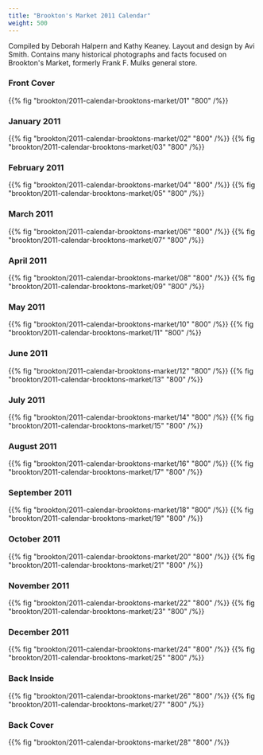 ```yaml
---
title: "Brookton's Market 2011 Calendar"
weight: 500
---
```


Compiled by Deborah Halpern and Kathy Keaney. Layout and design by Avi Smith. Contains many historical photographs and facts focused on Brookton's Market, formerly Frank F. Mulks general store.

<!--more-->

### Front Cover
{{% fig "brookton/2011-calendar-brooktons-market/01" "800" /%}}

### January 2011
{{% fig "brookton/2011-calendar-brooktons-market/02" "800" /%}}
{{% fig "brookton/2011-calendar-brooktons-market/03" "800" /%}}

### February 2011
{{% fig "brookton/2011-calendar-brooktons-market/04" "800" /%}}
{{% fig "brookton/2011-calendar-brooktons-market/05" "800" /%}}

### March 2011
{{% fig "brookton/2011-calendar-brooktons-market/06" "800" /%}}
{{% fig "brookton/2011-calendar-brooktons-market/07" "800" /%}}

### April 2011
{{% fig "brookton/2011-calendar-brooktons-market/08" "800" /%}}
{{% fig "brookton/2011-calendar-brooktons-market/09" "800" /%}}

### May 2011
{{% fig "brookton/2011-calendar-brooktons-market/10" "800" /%}}
{{% fig "brookton/2011-calendar-brooktons-market/11" "800" /%}}

### June 2011
{{% fig "brookton/2011-calendar-brooktons-market/12" "800" /%}}
{{% fig "brookton/2011-calendar-brooktons-market/13" "800" /%}}

### July 2011
{{% fig "brookton/2011-calendar-brooktons-market/14" "800" /%}}
{{% fig "brookton/2011-calendar-brooktons-market/15" "800" /%}}

### August 2011
{{% fig "brookton/2011-calendar-brooktons-market/16" "800" /%}}
{{% fig "brookton/2011-calendar-brooktons-market/17" "800" /%}}

### September 2011
{{% fig "brookton/2011-calendar-brooktons-market/18" "800" /%}}
{{% fig "brookton/2011-calendar-brooktons-market/19" "800" /%}}

### October 2011
{{% fig "brookton/2011-calendar-brooktons-market/20" "800" /%}}
{{% fig "brookton/2011-calendar-brooktons-market/21" "800" /%}}

### November 2011
{{% fig "brookton/2011-calendar-brooktons-market/22" "800" /%}}
{{% fig "brookton/2011-calendar-brooktons-market/23" "800" /%}}

### December 2011
{{% fig "brookton/2011-calendar-brooktons-market/24" "800" /%}}
{{% fig "brookton/2011-calendar-brooktons-market/25" "800" /%}}

### Back Inside
{{% fig "brookton/2011-calendar-brooktons-market/26" "800" /%}}
{{% fig "brookton/2011-calendar-brooktons-market/27" "800" /%}}

### Back Cover
{{% fig "brookton/2011-calendar-brooktons-market/28" "800" /%}}
